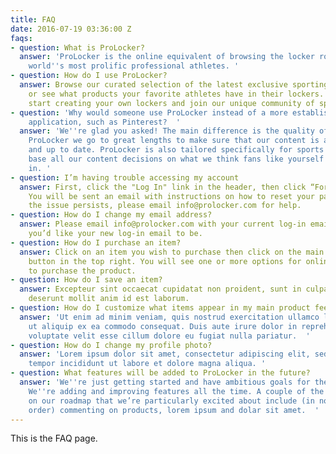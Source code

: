 ```yaml
---
title: FAQ
date: 2016-07-19 03:36:00 Z
faqs:
- question: What is ProLocker?
  answer: 'ProLocker is the online equivalent of browsing the locker rooms of the
    world''s most prolific professional athletes. '
- question: How do I use ProLocker?
  answer: Browse our curated selection of the latest exclusive sporting products,
    or see what products your favorite athletes have in their lockers. Sign up to
    start creating your own lockers and join our unique community of sports fans.
- question: 'Why would someone use ProLocker instead of a more established bookmarking
    application, such as Pinterest?  '
  answer: 'We''re glad you asked! The main difference is the quality of content. At
    ProLocker we go to great lengths to make sure that our content is authentic, relevant
    and up to date. ProLocker is also tailored specifically for sports fans, so we
    base all our content decisions on what we think fans like yourself would be interested
    in. '
- question: I’m having trouble accessing my account
  answer: First, click the "Log In" link in the header, then click “Forgot Password”.
    You will be sent an email with instructions on how to reset your password. If
    the issue persists, please email info@prolocker.com for help.
- question: How do I change my email address?
  answer: Please email info@prolocker.com with your current log-in email and what
    you’d like your new log-in email to be.
- question: How do I purchase an item?
  answer: Click on an item you wish to purchase then click on the main “Purchase”
    button in the top right. You will see one or more options for online location
    to purchase the product.
- question: How do I save an item?
  answer: Excepteur sint occaecat cupidatat non proident, sunt in culpa qui officia
    deserunt mollit anim id est laborum.
- question: How do I customize what items appear in my main product feed?
  answer: 'Ut enim ad minim veniam, quis nostrud exercitation ullamco laboris nisi
    ut aliquip ex ea commodo consequat. Duis aute irure dolor in reprehenderit in
    voluptate velit esse cillum dolore eu fugiat nulla pariatur.  '
- question: How do I change my profile photo?
  answer: 'Lorem ipsum dolor sit amet, consectetur adipiscing elit, sed do eiusmod
    tempor incididunt ut labore et dolore magna aliqua. '
- question: What features will be added to ProLocker in the future?
  answer: 'We''re just getting started and have ambitious goals for the platform.
    We''re adding and improving features all the time. A couple of the next items
    on our roadmap that we’re particularly excited about include (in no particular
    order) commenting on products, lorem ipsum and dolar sit amet.  '
---
```


This is the FAQ page.